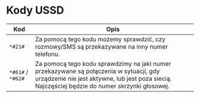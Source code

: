 # Kody USSD

| Kod | Opis |
| - | - |
| `*#21#` | Za pomocą tego kodu możemy sprawdzić, czy rozmowy/SMS są przekazywane na inny numer telefonu. |
| `*#61#` / `*#62#` | Za pomocą tego kodu sprawdzimy na jaki numer przekazywane są połączenia w sytuacji, gdy urządzenie nie jest aktywne, lub jest poza siecią. Najczęściej będzie do numer skrzynki głosowej. |
